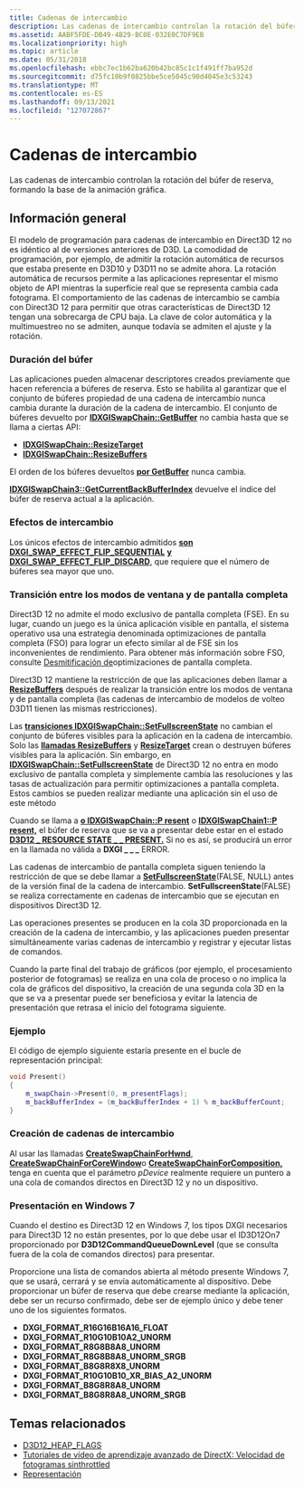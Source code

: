 ```yaml
---
title: Cadenas de intercambio
description: Las cadenas de intercambio controlan la rotación del búfer de reserva, formando la base de la animación gráfica.
ms.assetid: AABF5FDE-DB49-4B29-BC0E-032E0C7DF9EB
ms.localizationpriority: high
ms.topic: article
ms.date: 05/31/2018
ms.openlocfilehash: ebbc7ec1b62ba620b42bc85c1c1f491ff7ba952d
ms.sourcegitcommit: d75fc10b9f0825bbe5ce5045c90d4045e3c53243
ms.translationtype: MT
ms.contentlocale: es-ES
ms.lasthandoff: 09/13/2021
ms.locfileid: "127072867"
---
```

# <a name="swap-chains"></a>Cadenas de intercambio

Las cadenas de intercambio controlan la rotación del búfer de reserva, formando la base de la animación gráfica.

## <a name="overview"></a>Información general

El modelo de programación para cadenas de intercambio en Direct3D 12 no es idéntico al de versiones anteriores de D3D. La comodidad de programación, por ejemplo, de admitir la rotación automática de recursos que estaba presente en D3D10 y D3D11 no se admite ahora. La rotación automática de recursos permite a las aplicaciones representar el mismo objeto de API mientras la superficie real que se representa cambia cada fotograma. El comportamiento de las cadenas de intercambio se cambia con Direct3D 12 para permitir que otras características de Direct3D 12 tengan una sobrecarga de CPU baja. La clave de color automática y la multimuestreo no se admiten, aunque todavía se admiten el ajuste y la rotación.

### <a name="buffer-lifetime"></a>Duración del búfer

Las aplicaciones pueden almacenar descriptores creados previamente que hacen referencia a búferes de reserva. Esto se habilita al garantizar que el conjunto de búferes propiedad de una cadena de intercambio nunca cambia durante la duración de la cadena de intercambio. El conjunto de búferes devuelto por [**IDXGISwapChain::GetBuffer**](/windows/desktop/api/dxgi/nf-dxgi-idxgiswapchain-getbuffer) no cambia hasta que se llama a ciertas API:

-   [**IDXGISwapChain::ResizeTarget**](/windows/desktop/api/dxgi/nf-dxgi-idxgiswapchain-resizetarget)
-   [**IDXGISwapChain::ResizeBuffers**](/windows/desktop/api/dxgi/nf-dxgi-idxgiswapchain-resizebuffers)

El orden de los búferes devueltos [**por GetBuffer**](/windows/desktop/api/dxgi/nf-dxgi-idxgiswapchain-getbuffer) nunca cambia.

[**IDXGISwapChain3::GetCurrentBackBufferIndex**](/windows/desktop/api/dxgi1_4/nf-dxgi1_4-idxgiswapchain3-getcurrentbackbufferindex) devuelve el índice del búfer de reserva actual a la aplicación.

### <a name="swap-effects"></a>Efectos de intercambio

Los únicos efectos de intercambio admitidos [**son DXGI_SWAP_EFFECT_FLIP_SEQUENTIAL**](/windows/win32/api/dxgi/ne-dxgi-dxgi_swap_effect) [**y DXGI_SWAP_EFFECT_FLIP_DISCARD**](/windows/win32/api/dxgi/ne-dxgi-dxgi_swap_effect), que requiere que el número de búferes sea mayor que uno.

### <a name="transitioning-between-windowed-and-full-screen-modes"></a>Transición entre los modos de ventana y de pantalla completa

Direct3D 12 no admite el modo exclusivo de pantalla completa (FSE). En su lugar, cuando un juego es la única aplicación visible en pantalla, el sistema operativo usa una estrategia denominada optimizaciones de pantalla completa (FSO) para lograr un efecto similar al de FSE sin los inconvenientes de rendimiento. Para obtener más información sobre FSO, consulte [Desmitificación de](https://devblogs.microsoft.com/directx/demystifying-full-screen-optimizations/)optimizaciones de pantalla completa.

Direct3D 12 mantiene la restricción de que las aplicaciones deben llamar a [**ResizeBuffers**](/windows/desktop/api/dxgi/nf-dxgi-idxgiswapchain-resizebuffers) después de realizar la transición entre los modos de ventana y de pantalla completa (las cadenas de intercambio de modelos de volteo D3D11 tienen las mismas restricciones).

Las [**transiciones IDXGISwapChain::SetFullscreenState**](/windows/desktop/api/dxgi/nf-dxgi-idxgiswapchain-setfullscreenstate) no cambian el conjunto de búferes visibles para la aplicación en la cadena de intercambio. Solo las [**llamadas ResizeBuffers**](/windows/desktop/api/dxgi/nf-dxgi-idxgiswapchain-resizebuffers) y [**ResizeTarget**](/windows/desktop/api/dxgi/nf-dxgi-idxgiswapchain-resizetarget) crean o destruyen búferes visibles para la aplicación. Sin embargo, en [**IDXGISwapChain::SetFullscreenState**](/windows/desktop/api/dxgi/nf-dxgi-idxgiswapchain-setfullscreenstate) de Direct3D 12 no entra en modo exclusivo de pantalla completa y simplemente cambia las resoluciones y las tasas de actualización para permitir optimizaciones a pantalla completa. Estos cambios se pueden realizar mediante una aplicación sin el uso de este método

Cuando se llama a [**o IDXGISwapChain::P resent**](/windows/win32/api/dxgi/nf-dxgi-idxgiswapchain-present) o [**IDXGISwapChain1::P resent,**](/windows/desktop/api/dxgi1_2/nf-dxgi1_2-idxgiswapchain1-present1) el búfer de reserva que se va a presentar debe estar en el estado [**D3D12 \_ RESOURCE STATE \_ \_ PRESENT.**](/windows/desktop/api/d3d12/ne-d3d12-d3d12_resource_states) Si no es así, se producirá un error en la llamada no válida a **DXGI \_ \_ \_** ERROR.

Las cadenas de intercambio de pantalla completa siguen teniendo la restricción de que se debe llamar a [**SetFullscreenState**](/windows/desktop/api/dxgi/nf-dxgi-idxgiswapchain-setfullscreenstate)(FALSE, NULL) antes de la versión final de la cadena de intercambio. **SetFullscreenState**(FALSE) se realiza correctamente en cadenas de intercambio que se ejecutan en dispositivos Direct3D 12.

Las operaciones presentes se producen en la cola 3D proporcionada en la creación de la cadena de intercambio, y las aplicaciones pueden presentar simultáneamente varias cadenas de intercambio y registrar y ejecutar listas de comandos.

Cuando la parte final del trabajo de gráficos (por ejemplo, el procesamiento posterior de fotogramas) se realiza en una cola de proceso o no implica la cola de gráficos del dispositivo, la creación de una segunda cola 3D en la que se va a presentar puede ser beneficiosa y evitar la latencia de presentación que retrasa el inicio del fotograma siguiente. 

### <a name="example"></a>Ejemplo

El código de ejemplo siguiente estaría presente en el bucle de representación principal:

```cpp
void Present()
{
    m_swapChain->Present(0, m_presentFlags);
    m_backBufferIndex = (m_backBufferIndex + 1) % m_backBufferCount;
}
```

### <a name="creating-swap-chains"></a>Creación de cadenas de intercambio

Al usar las llamadas [**CreateSwapChainForHwnd**](/windows/desktop/api/dxgi1_2/nf-dxgi1_2-idxgifactory2-createswapchainforhwnd), [**CreateSwapChainForCoreWindow**](/windows/desktop/api/dxgi1_2/nf-dxgi1_2-idxgifactory2-createswapchainforcorewindow)o [**CreateSwapChainForComposition,**](/windows/desktop/api/dxgi1_2/nf-dxgi1_2-idxgifactory2-createswapchainforcomposition) tenga en cuenta que el parámetro *pDevice* realmente requiere un puntero a una cola de comandos directos en Direct3D 12 y no un dispositivo.

### <a name="presenting-on-windows-7"></a>Presentación en Windows 7

Cuando el destino es Direct3D 12 en Windows 7, los tipos DXGI necesarios para Direct3D 12 no están presentes, por lo que debe usar el ID3D12On7 proporcionado por **D3D12CommandQueueDownLevel** (que se consulta fuera de la cola de comandos directos) para presentar.

Proporcione una lista de comandos abierta al método presente Windows 7, que se usará, cerrará y se envía automáticamente al dispositivo. Debe proporcionar un búfer de reserva que debe crearse mediante la aplicación, debe ser un recurso confirmado, debe ser de ejemplo único y debe tener uno de los siguientes formatos.

* **DXGI_FORMAT_R16G16B16A16_FLOAT**
* **DXGI_FORMAT_R10G10B10A2_UNORM**
* **DXGI_FORMAT_R8G8B8A8_UNORM**
* **DXGI_FORMAT_R8G8B8A8_UNORM_SRGB**
* **DXGI_FORMAT_B8G8R8X8_UNORM**
* **DXGI_FORMAT_R10G10B10_XR_BIAS_A2_UNORM**
* **DXGI_FORMAT_B8G8R8A8_UNORM**
* **DXGI_FORMAT_B8G8R8A8_UNORM_SRGB**

## <a name="related-topics"></a>Temas relacionados

* [D3D12_HEAP_FLAGS](/windows/win32/api/d3d12/ne-d3d12-d3d12_heap_flags)
* [Tutoriales de vídeo de aprendizaje avanzado de DirectX: Velocidad de fotogramas sinthrottled](https://www.youtube.com/watch?v=wn02zCXa9IU)
* [Representación](rendering.md)

